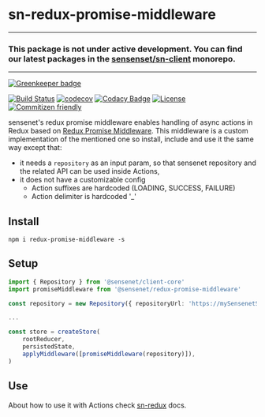 # sn-redux-promise-middleware

------
### This package is not under active development. You can find our latest packages in the [sensenset/sn-client](https://github.com/sensenet/sn-client) monorepo.
------

[![Greenkeeper badge](https://badges.greenkeeper.io/SenseNet/sn-redux-promise-middleware.svg)](https://greenkeeper.io/)

[![Build Status](https://travis-ci.org/SenseNet/sn-redux-promise-middleware.svg?branch=master)](https://travis-ci.org/SenseNet/sn-redux-promise-middleware)
[![codecov](https://codecov.io/gh/SenseNet/sn-redux-promise-middleware/branch/master/graph/badge.svg)](https://codecov.io/gh/SenseNet/sn-redux-promise-middleware)
[![Codacy Badge](https://api.codacy.com/project/badge/Grade/e5b6b7367de74af38c153a59d88d56cb)](https://www.codacy.com/app/SenseNet/sn-redux-promise-middleware?utm_source=github.com&amp;utm_medium=referral&amp;utm_content=SenseNet/sn-redux-promise-middleware&amp;utm_campaign=Badge_Grade)
[![License](https://img.shields.io/github/license/SenseNet/sn-redux-promise-middleware.svg?style=flat)](https://github.com/SenseNet/sn-redux-promise-middleware/LICENSE.txt)
[![Commitizen friendly](https://img.shields.io/badge/commitizen-friendly-brightgreen.svg?style=flat)](http://commitizen.github.io/cz-cli/)

sensenet's redux promise middleware enables handling of async actions in Redux based on [Redux Promise Middleware](https://github.com/pburtchaell/redux-promise-middleware). This middleware is a custom implementation of the mentioned one so install, include and use it the same way except that: 
- it needs a ```repository``` as an input param, so that sensenet repository and the related API can be used inside Actions,
- it does not have a customizable config
    - Action suffixes are hardcoded (LOADING, SUCCESS, FAILURE)
    - Action delimiter is hardcoded '_'

## Install

``` npm i redux-promise-middleware -s ```

## Setup

``` Typescript
import { Repository } from '@sensenet/client-core'
import promiseMiddleware from '@sensenet/redux-promise-middleware'

const repository = new Repository({ repositoryUrl: 'https://mySensenetSite.com' }, async () => ({ ok: true } as any))

...

const store = createStore(
    rootReducer,
    persistedState,
    applyMiddleware([promiseMiddleware(repository)]),
)
```

## Use

About how to use it with Actions check [sn-redux](https://github.com/SenseNet/sn-redux) docs.
